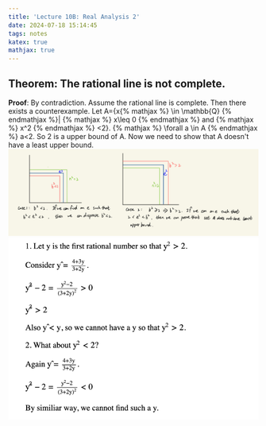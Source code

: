 ```yaml
---
title: 'Lecture 10B: Real Analysis 2'
date: 2024-07-18 15:14:45
tags: notes
katex: true
mathjax: true
---
```

## Theorem: The rational line is not complete.
**Proof**: By contradiction. Assume the rational line is complete. 
            Then there exists a counterexample. Let A={x{% mathjax %} \in \mathbb{Q} {% endmathjax %}| {% mathjax %} x\leq 0 {% endmathjax %} and {% mathjax %} x^2 {% endmathjax %} <2}. {% mathjax %} \forall a \in A {% endmathjax %} a<2. So 2 is a upper bound of A. Now we need to show that A doesn't have a least upper bound. 
            ![<img src="/img/ratisincmplt.jpg"></img>](../img/ratisincmplt.jpg)
            ![alt text](../img/ratincmplt.png)
